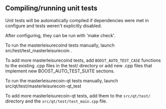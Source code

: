 Compiling/running unit tests
------------------------------------

Unit tests will be automatically compiled if dependencies were met in configure
and tests weren't explicitly disabled.

After configuring, they can be run with 'make check'.

To run the masterleisurecoind tests manually, launch src/test/test_masterleisurecoin .

To add more masterleisurecoind tests, add `BOOST_AUTO_TEST_CASE` functions to the existing
.cpp files in the test/ directory or add new .cpp files that
implement new BOOST_AUTO_TEST_SUITE sections.

To run the masterleisurecoin-qt tests manually, launch src/qt/test/masterleisurecoin-qt_test

To add more masterleisurecoin-qt tests, add them to the `src/qt/test/` directory and
the `src/qt/test/test_main.cpp` file.
